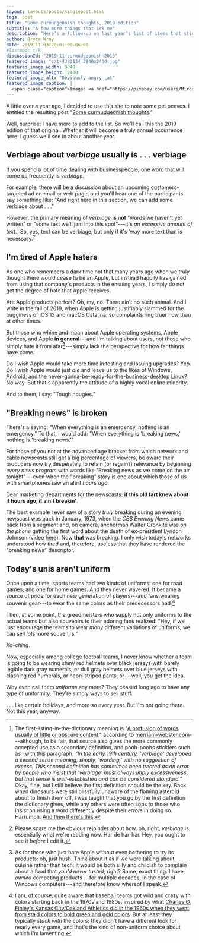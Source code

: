 ```yaml
---
layout: layouts/posts/singlepost.html
tags: post
title: "Some curmudgeonish thoughts, 2019 edition"
subtitle: "A few more things that irk me"
description: "Here’s a follow-up on last year’s list of items that stick in my craw."
author: Bryce Wray
date: 2019-11-03T20:01:00-06:00
#lastmod: t/k
discussionId: "2019-11-curmudgeonish-2019"
featured_image: "cat-4383134_3840x2400.jpg"
featured_image_width: 3840
featured_image_height: 2400
featured_image_alt: "Obviously angry cat"
featured_image_caption: |
  <span class="caption">Image: <a href="https://pixabay.com/users/MirceaIancu_CandidShots-11873433/?utm_source=link-attribution&amp;utm_medium=referral&amp;utm_campaign=image&amp;utm_content=4383134">Mircea Iancu</a>; <a href="https://pixabay.com/?utm_source=link-attribution&amp;utm_medium=referral&amp;utm_campaign=image&amp;utm_content=4383134">Pixabay</a></span>
---
```


A little over a year ago, I decided to use this site to note some pet peeves. I entitled the resulting post "[Some curmudgeonish thoughts](/posts/2018/11/some-curmudgeonish-thoughts)."

Well, surprise: I have more to add to the list. So we'll call this the 2019 edition of that original. Whether it will become a truly annual occurrence here: I guess we'll see in about another year.

## Verbiage about *verbiage* usually is .&nbsp;.&nbsp;.&nbsp;verbiage

If you spend a lot of time dealing with businesspeople, one word that will come up frequently is *verbiage*.

For example, there will be a discussion about an upcoming customers-targeted ad or email or web page, and you'll hear one of the participants say something like: "And right here in this section, we can add some verbiage about&nbsp;.&nbsp;.&nbsp;."

However, the primary meaning of *verbiage* **is not** "words we haven't yet written" or "some text we'll jam into this spot"---it's *an excessive amount of text*.[^verbiageMW] So, yes, text can be verbiage, but only if it's ’way more text than is necessary.[^snark]

[^verbiageMW]: The first-listing-in-the-dictionary meaning is "[A profusion of words usually of little or obscure content](https://www.merriam-webster.com/dictionary/verbiage)," according to [merriam-webster.com](https://www.merriam-webster.com)---although, to be fair, that source also gives the more commonly accepted use as a secondary definition, and pooh-poohs sticklers such as I with this paragraph: *"In the early 19th century, 'verbiage' developed a second sense meaning, simply, 'wording,' with no suggestion of excess. This second definition has sometimes been treated as an error by people who insist that 'verbiage' must always imply excessiveness, but that sense is well-established and can be considered standard.”* Okay, fine, but I still believe the first definition should be the key. Back when dinosaurs were still blissfully unaware of the flaming asteroid about to finish them off, I was taught that you go by the first definition the dictionary gives, while any others were often sops to those who insist on using a word differently despite their errors in doing so. Harrumph. [And then there's this](https://www.grammarly.com/blog/what-is-verbiage/).

[^snark]: Please spare me the obvious rejoinder about how, oh, right, *verbiage* is essentially what we're reading now. Har de har-har. Hey, you ought to see it *before* I edit it.

## I'm tired of Apple haters

As one who remembers a dark time not that many years ago when we truly thought there would cease to be an Apple, but instead happily has gained from using that company's products in the ensuing years, I simply do not get the degree of hate that Apple receives.

Are Apple products perfect? Oh, my, no. There ain't no such animal. And I write in the fall of 2019, when Apple is getting justifiably slammed for the bugginess of iOS 13 and macOS Catalina; so complaints ring truer now than at other times.

But those who whine and moan about Apple operating systems, Apple devices, and Apple **in general**---and I'm talking about users, not those who simply hate it from afar[^dontcare]---simply lack the perspective for how far things have come.

[^dontcare]: As for those who just hate Apple without even bothering to try its products: oh, just hush. Think about it as if we were talking about cuisine rather than tech: it would be both silly and childish to complain about a food that *you'd never tasted*, right? Same, exact thing. I have *owned* competing products---for multiple decades, in the case of Windows computers---and therefore know whereof I speak.

Do I wish Apple would take more time in testing and issuing upgrades? Yep. Do I wish Apple would just *die* and leave us to the likes of Windows, Android, and the never-gonna-be-ready-for-the-business-desktop Linux? No way. But that's apparently the attitude of a highly vocal online minority.

And to them, I say: "Tough nougies."

## "Breaking news" is broken

There's a saying: "When everything is an emergency, nothing is an emergency." To that, I would add: "When everything is 'breaking news,' nothing is 'breaking news.’"

For those of you not at the advanced age bracket from which network and cable newscasts still get a big percentage of viewers, be aware their producers now try desperately to retain (or regain?) relevance by beginning *every news program* with words like "Breaking news as we come on the air tonight"---even when the "breaking" story is one about which those of us with smartphones saw an alert *hours ago*.

Dear marketing departments for the newscasts: **if this old fart knew about it hours ago, it ain't breakin'**.

The best example I ever saw of a story *truly* breaking during an evening newscast was back in January, 1973, when the *CBS Evening News* came back from a segment and, on camera, anchorman Walter Cronkite was *on the phone* getting the first word about the death of ex-president Lyndon Johnson (video [here](https://www.youtube.com/watch?v=KGQs9htF9kQ)). Now **that** was breaking. I only wish today's networks understood how tired and, therefore, useless that they have rendered the "breaking news" descriptor.

## Today's unis aren't uniform

Once upon a time, sports teams had two kinds of uniforms: one for road games, and one for home games. And they never wavered. It became a source of pride for each new generation of players---and fans wearing souvenir gear---to wear the same colors as their predecessors had.[^CharlieO]

[^CharlieO]: I am, of course, quite aware that baseball teams got wild and crazy with colors starting back in the 1970s and 1980s, inspired by what [Charles O. Finley's Kansas City/Oakland Athletics did in the 1960s when they went from staid colors to bold green and gold colors](https://www.mlb.com/cut4/the-as-wear-green-because-of-charlie-finley/c-219365416). But at least they typically *stuck with* the colors; they didn't have a different look for nearly every game, and that's the kind of non-uniform choice about which I'm lamenting.

Then, at some point, the greedmeisters who supply not only uniforms to the actual teams but also souvenirs to their adoring fans realized: "Hey, if we just encourage the teams to wear *many* different variations of uniforms, we can sell *lots* more souvenirs."

*Ka-ching*.

Now, especially among college football teams, I never know whether a team is going to be wearing shiny red helmets over black jerseys with barely legible dark gray numerals, or dull gray helmets over blue jerseys with clashing red numerals, or neon-striped pants, or---well, you get the idea.

Why even call them *uniforms* any more? They ceased long ago to have any type of uniformity. They're simply ways to sell stuff.

.&nbsp;.&nbsp;. like certain holidays, and more so every year. But I'm not going there. Not this year, anyway.